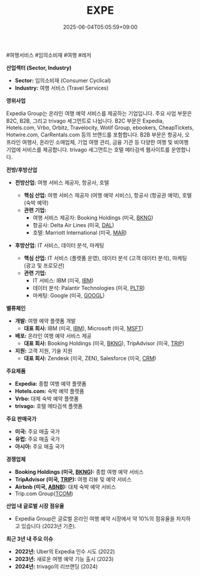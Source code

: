 ﻿---
title: "EXPE"
date: 2025-06-04T05:05:59+09:00
lastmod: 2025-06-04T05:05:59+09:00
type: docs
sidebar:
  open: true
weight: 332
---
<div style="display:none">
  <meta property="article:published_time" content="2025-06-03T20:05:59Z" />
  <meta property="article:modified_time" content="2025-06-03T20:05:59Z" />
</div>
#여행서비스 #임의소비재 #여행 #레저 

**산업섹터 (Sector, Industry)**

- **Sector:** 임의소비재 (Consumer Cyclical)
- **Industry:** 여행 서비스 (Travel Services)

**영위사업** 

Expedia Group는 온라인 여행 예약 서비스를 제공하는 기업입니다. 주요 사업 부문은 B2C, B2B, 그리고 trivago 세그먼트로 나뉩니다. B2C 부문은 Expedia, Hotels.com, Vrbo, Orbitz, Travelocity, Wotif Group, ebookers, CheapTickets, Hotwire.com, CarRentals.com 등의 브랜드를 포함합니다. B2B 부문은 항공사, 오프라인 여행사, 온라인 소매업체, 기업 여행 관리, 금융 기관 등 다양한 여행 및 비여행 기업에 서비스를 제공합니다. trivago 세그먼트는 호텔 메타검색 웹사이트를 운영합니다.

**전방/후방산업**

- **전방산업:** 여행 서비스 제공자, 항공사, 호텔
    - **핵심 산업:** 여행 서비스 제공자 (여행 예약 서비스), 항공사 (항공권 예약), 호텔 (숙박 예약)
    - **관련 기업:**
        - 여행 서비스 제공자: Booking Holdings (미국, [BKNG](/company-analysis/bkng/))
        - 항공사: Delta Air Lines (미국, [DAL](/company-analysis/dal/))
        - 호텔: Marriott International (미국, [MAR](/company-analysis/mar/))
          
- **후방산업:** IT 서비스, 데이터 분석, 마케팅
    - **핵심 산업:** IT 서비스 (플랫폼 운영), 데이터 분석 (고객 데이터 분석), 마케팅 (광고 및 프로모션)
    - **관련 기업:**
        - IT 서비스: IBM (미국, [IBM](/company-analysis/ibm/))
        - 데이터 분석: Palantir Technologies (미국, [PLTR](/company-analysis/pltr/))
        - 마케팅: Google (미국, [GOOGL](/company-analysis/googl/))

**밸류체인**

- **개발:** 여행 예약 플랫폼 개발
    - **대표 회사:** IBM (미국, [IBM](/company-analysis/ibm/)), Microsoft (미국, [MSFT](/company-analysis/msft/))
- **배포:** 온라인 여행 예약 서비스 제공
    - **대표 회사:** Booking Holdings (미국, [BKNG](/company-analysis/bkng/)), TripAdvisor (미국, [TRIP](/company-analysis/trip/))
- **지원:** 고객 지원, 기술 지원
    - **대표 회사:** Zendesk (미국, ZEN), Salesforce (미국, [CRM](/company-analysis/crm/))

**주요제품**

- **Expedia:** 종합 여행 예약 플랫폼
- **Hotels.com:** 숙박 예약 플랫폼
- **Vrbo:** 대체 숙박 예약 플랫폼
- **trivago:** 호텔 메타검색 플랫폼

**주요 판매국가**

- **미국:** 주요 매출 국가
- **유럽:** 주요 매출 국가
- **아시아:** 주요 매출 국가

**경쟁업체**

- **Booking Holdings (미국, [BKNG](/company-analysis/bkng/)):** 종합 여행 예약 서비스
- **TripAdvisor (미국, [TRIP](/company-analysis/trip/)):** 여행 리뷰 및 예약 서비스
- **Airbnb (미국, [ABNB](/company-analysis/abnb/)):** 대체 숙박 예약 서비스
- Trip.com Group([TCOM](/company-analysis/tcom/))

**산업 내 글로벌 시장 점유율**

- Expedia Group은 글로벌 온라인 여행 예약 시장에서 약 10%의 점유율을 차지하고 있습니다 (2023년 기준).

**최근 3년 내 주요 이슈**

- **2022년:** Uber의 Expedia 인수 시도 (2022)
- **2023년:** 새로운 여행 예약 기능 출시 (2023)
- **2024년:** trivago의 리브랜딩 (2024)
